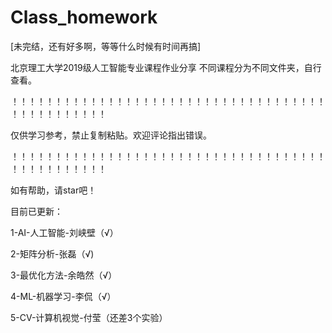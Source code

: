 # Class_homework

[未完结，还有好多啊，等等什么时候有时间再搞]

北京理工大学2019级人工智能专业课程作业分享
不同课程分为不同文件夹，自行查看。

！！！！！！！！！！！！！！！！！！！！！！！！！！！！！！！！！！！！！！！！！！！！！！！

仅供学习参考，禁止复制粘贴。欢迎评论指出错误。

！！！！！！！！！！！！！！！！！！！！！！！！！！！！！！！！！！！！！！！！！！！！！！！

如有帮助，请star吧！

目前已更新：

1-AI-人工智能-刘峡壁（√）

2-矩阵分析-张磊（√)

3-最优化方法-余皓然（√）

4-ML-机器学习-李侃（√）

5-CV-计算机视觉-付莹（还差3个实验）

